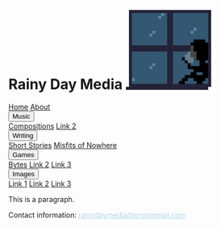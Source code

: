 <title>Rainy Day Media - Home</title>
    
<head>
    <link rel="stylesheet" href="./styles/default.css">
    <link rel="stylesheet" href="./styles/banner.css">
</head>
    
<body>

<div class="header">
  <h1>Rainy Day Media <img src="./images/RDMWindow1.gif" width="175"></h1>
</div> 
    
<div class="navbar">
  <a href="#home">Home</a>
  <a href="#news">About</a>
  <div class="dropdown">
    <button class="dropbtn">Music 
      <i class="fa fa-caret-down"></i>
    </button>
    <div class="dropdown-content">
      <a href="#">Compositions</a>
      <a href="#">Link 2</a>
    </div>
  </div> 
  <div class="dropdown">
    <button class="dropbtn">Writing
      <i class="fa fa-caret-down"></i>
    </button>
    <div class="dropdown-content">
      <a href="#">Short Stories</a>
      <a href="./pages/misfitsOfNowhere1.html">Misfits of Nowhere</a>
    </div>
  </div>
  <div class="dropdown">
    <button class="dropbtn">Games
      <i class="fa fa-caret-down"></i>
    </button>
    <div class="dropdown-content">
      <a href="#">Bytes</a>
      <a href="#">Link 2</a>
      <a href="#">Link 3</a>
    </div>
  </div> 
  <div class="dropdown">
    <button class="dropbtn">Images
      <i class="fa fa-caret-down"></i>
    </button>
    <div class="dropdown-content">
      <a href="#">Link 1</a>
      <a href="#">Link 2</a>
      <a href="#">Link 3</a>
    </div>
  </div>
</div>

<div class="main-content">
  <p>This is a paragraph.</p>
</div>   
   
<footer>
  <p>Contact information: <a href="rainydaymedia@protonmail.com" style="color:lightblue"> rainydaymedia@protonmail.com </a></p>
</footer> 

</body>

